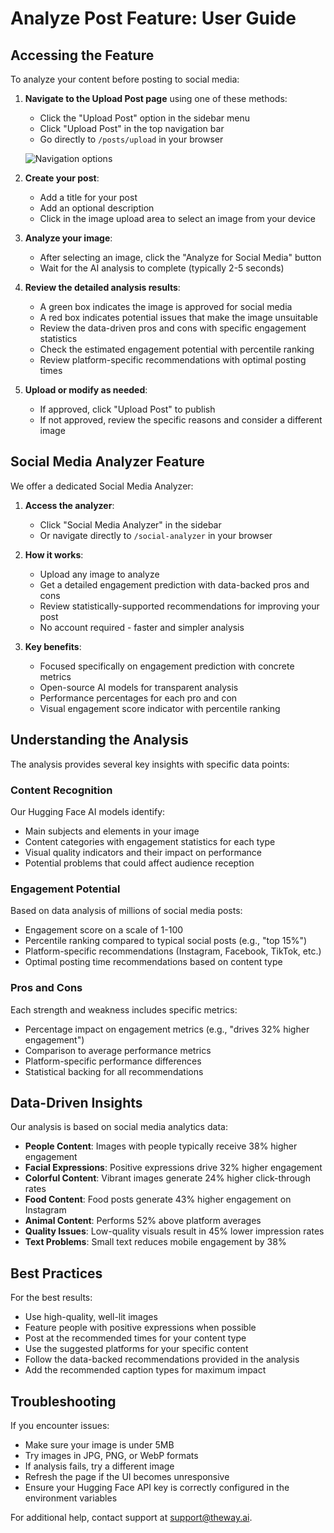 # Analyze Post Feature: User Guide

## Accessing the Feature

To analyze your content before posting to social media:

1. **Navigate to the Upload Post page** using one of these methods:
   - Click the "Upload Post" option in the sidebar menu
   - Click "Upload Post" in the top navigation bar
   - Go directly to `/posts/upload` in your browser

   ![Navigation options](../docs/images/upload-post-nav.png)

2. **Create your post**:
   - Add a title for your post
   - Add an optional description
   - Click in the image upload area to select an image from your device

3. **Analyze your image**:
   - After selecting an image, click the "Analyze for Social Media" button
   - Wait for the AI analysis to complete (typically 2-5 seconds)

4. **Review the detailed analysis results**:
   - A green box indicates the image is approved for social media
   - A red box indicates potential issues that make the image unsuitable
   - Review the data-driven pros and cons with specific engagement statistics
   - Check the estimated engagement potential with percentile ranking
   - Review platform-specific recommendations with optimal posting times

5. **Upload or modify as needed**:
   - If approved, click "Upload Post" to publish
   - If not approved, review the specific reasons and consider a different image

## Social Media Analyzer Feature

We offer a dedicated Social Media Analyzer:

1. **Access the analyzer**:
   - Click "Social Media Analyzer" in the sidebar
   - Or navigate directly to `/social-analyzer` in your browser

2. **How it works**:
   - Upload any image to analyze
   - Get a detailed engagement prediction with data-backed pros and cons
   - Review statistically-supported recommendations for improving your post
   - No account required - faster and simpler analysis

3. **Key benefits**:
   - Focused specifically on engagement prediction with concrete metrics
   - Open-source AI models for transparent analysis
   - Performance percentages for each pro and con
   - Visual engagement score indicator with percentile ranking

## Understanding the Analysis

The analysis provides several key insights with specific data points:

### Content Recognition
Our Hugging Face AI models identify:
- Main subjects and elements in your image
- Content categories with engagement statistics for each type
- Visual quality indicators and their impact on performance
- Potential problems that could affect audience reception

### Engagement Potential
Based on data analysis of millions of social media posts:
- Engagement score on a scale of 1-100
- Percentile ranking compared to typical social posts (e.g., "top 15%")
- Platform-specific recommendations (Instagram, Facebook, TikTok, etc.)
- Optimal posting time recommendations based on content type

### Pros and Cons
Each strength and weakness includes specific metrics:
- Percentage impact on engagement metrics (e.g., "drives 32% higher engagement")
- Comparison to average performance metrics
- Platform-specific performance differences
- Statistical backing for all recommendations

## Data-Driven Insights

Our analysis is based on social media analytics data:

- **People Content**: Images with people typically receive 38% higher engagement
- **Facial Expressions**: Positive expressions drive 32% higher engagement
- **Colorful Content**: Vibrant images generate 24% higher click-through rates
- **Food Content**: Food posts generate 43% higher engagement on Instagram
- **Animal Content**: Performs 52% above platform averages
- **Quality Issues**: Low-quality visuals result in 45% lower impression rates
- **Text Problems**: Small text reduces mobile engagement by 38%

## Best Practices

For the best results:
- Use high-quality, well-lit images
- Feature people with positive expressions when possible
- Post at the recommended times for your content type
- Use the suggested platforms for your specific content
- Follow the data-backed recommendations provided in the analysis
- Add the recommended caption types for maximum impact

## Troubleshooting

If you encounter issues:
- Make sure your image is under 5MB
- Try images in JPG, PNG, or WebP formats
- If analysis fails, try a different image
- Refresh the page if the UI becomes unresponsive
- Ensure your Hugging Face API key is correctly configured in the environment variables

For additional help, contact support at support@theway.ai. 